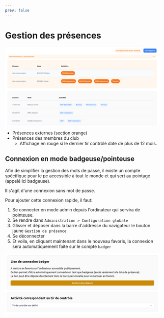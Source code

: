 ```yaml
---
prev: false
---
```


<script setup>
import RoleLevelComponent from '../../../components/RoleLevelComponent.vue'
</script>

# Gestion des présences <RoleLevelComponent level="badger" />

![](./images/presence.png)

- Présences externes (section orange)
- Présences des membres du club
  - Affichage en rouge si le dernier tir contrôlé date de plus de 12 mois.

## Connexion en mode badgeuse/pointeuse
Afin de simplifier la gestion des mots de passe, il existe un compte spécifique pour le pc accessible à tout le monde et qui sert au pointage (appelé ici badgeuse).

Il s'agit d'une connexion sans mot de passe.

Pour ajouter cette connexion rapide, il faut:

1. Se connecter en mode admin depuis l'ordinateur qui servira de pointeuse.
2. Se rendre dans `Administration > Configuration globale`
3. Glisser et déposer dans la barre d'addresse du navigateur le bouton jaune `Gestion de présence`
4. Se déconnecter
5. Et voila, en cliquant maintenant dans le nouveau favoris, la connexion sera automatiquement faite sur le compte `badger`

![](./images/badgeuse.png)
